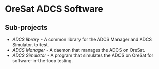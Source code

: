 # OreSat ADCS Software
## Sub-projects
- *ADCS library* - A common library for the ADCS Manager and ADCS Simulator.
to test.
- *ADCS Manager* - A daemon that manages the ADCS on OreSat.
- *ADCS Simulator* - A program that simulates the ADCS on OreSat for
software-in-the-loop testing.

[42]:https://github.com/ericstoneking/42
